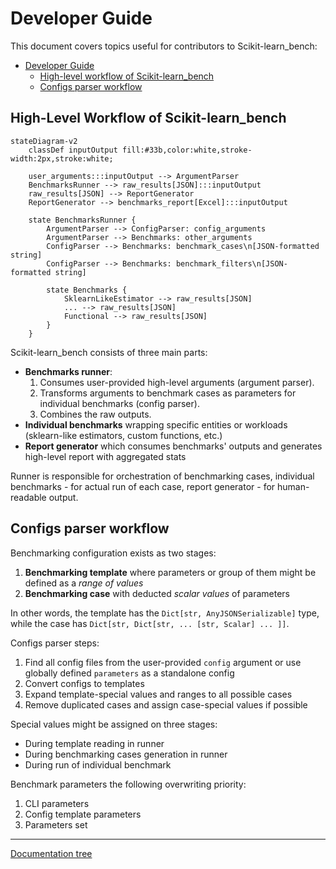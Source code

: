 # Developer Guide

This document covers topics useful for contributors to Scikit-learn_bench:

- [Developer Guide](#developer-guide)
  - [High-level workflow of Scikit-learn\_bench](#high-level-workflow-of-scikit-learn_bench)
  - [Configs parser workflow](#configs-parser-workflow)

## High-Level Workflow of Scikit-learn_bench

```mermaid
stateDiagram-v2
    classDef inputOutput fill:#33b,color:white,stroke-width:2px,stroke:white;

    user_arguments:::inputOutput --> ArgumentParser
    BenchmarksRunner --> raw_results[JSON]:::inputOutput
    raw_results[JSON] --> ReportGenerator
    ReportGenerator --> benchmarks_report[Excel]:::inputOutput

    state BenchmarksRunner {
        ArgumentParser --> ConfigParser: config_arguments
        ArgumentParser --> Benchmarks: other_arguments
        ConfigParser --> Benchmarks: benchmark_cases\n[JSON-formatted string]
        ConfigParser --> Benchmarks: benchmark_filters\n[JSON-formatted string]

        state Benchmarks {
            SklearnLikeEstimator --> raw_results[JSON]
            ... --> raw_results[JSON]
            Functional --> raw_results[JSON]
        }
    }
```

Scikit-learn_bench consists of three main parts:
 - **Benchmarks runner**:
     1. Consumes user-provided high-level arguments (argument parser).
     2. Transforms arguments to benchmark cases as parameters for individual benchmarks (config parser).
     3. Combines the raw outputs.
 - **Individual benchmarks** wrapping specific entities or workloads (sklearn-like estimators, custom functions, etc.)
 - **Report generator** which consumes benchmarks' outputs and generates high-level report with aggregated stats

Runner is responsible for orchestration of benchmarking cases, individual benchmarks - for actual run of each case, report generator - for human-readable output.

## Configs parser workflow

Benchmarking configuration exists as two stages:
1. **Benchmarking template** where parameters or group of them might be defined as a *range of values*
2. **Benchmarking case** with deducted *scalar values* of parameters

In other words, the template has the `Dict[str, AnyJSONSerializable]` type, while the case has `Dict[str, Dict[str, ... [str, Scalar] ... ]]`.

Configs parser steps:
1. Find all config files from the user-provided `config` argument or use globally defined `parameters` as a standalone config
2. Convert configs to templates
3. Expand template-special values and ranges to all possible cases
4. Remove duplicated cases and assign case-special values if possible

Special values might be assigned on three stages:
 - During template reading in runner
 - During benchmarking cases generation in runner
 - During run of individual benchmark

Benchmark parameters the following overwriting priority:
1. CLI parameters
2. Config template parameters
3. Parameters set

---
[Documentation tree](../README.md#-documentation)
